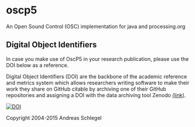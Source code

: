 oscp5
=====

An Open Sound Control (OSC) implementation for java and processing.org




## <a name="issues"></a>Digital Object Identifiers

In case you make use of OscP5 in your research publication, please use the DOI below as a reference.

Digital Object Identifiers (DOI) are the backbone of the academic reference and metrics system which allows researchers writing software to make their work they share on GitHub citable by archiving one of their GitHub repositories and assigning a DOI with the data archiving tool Zenodo [(link)](https://guides.github.com/activities/citable-code/).


[![DOI](https://zenodo.org/badge/11256/sojamo/oscp5.svg)](http://dx.doi.org/10.5281/zenodo.16308)

Copyright 2004-2015 Andreas Schlegel
